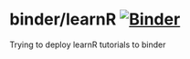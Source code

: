 # binder/learnR [![Binder](https://mybinder.org/badge_logo.svg)](https://mybinder.org/v2/gh/R-icntay/binder-learnR/main?urlpath=shiny/test/)

Trying to deploy learnR tutorials to binder
 
